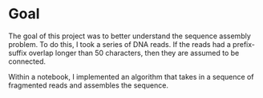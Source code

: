 # Goal

The goal of this project was to better understand the sequence assembly problem. To do this, I took a series of DNA reads. If the reads had a prefix-suffix overlap longer than 50 characters, then they are assumed to be connected. 

Within a notebook, I implemented an algorithm that takes in a sequence of fragmented reads and assembles the sequence. 